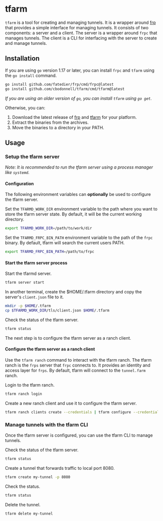 # tfarm

`tfarm` is a tool for creating and managing tunnels. It is a wrapper around [frp](https://github.com/fatedier/frp) that provides a simple interface for managing tunnels. It consists of two components: a server and a client. The server is a wrapper around `frpc` that manages tunnels. The client is a CLI for interfacing with the server to create and manage tunnels.

## Installation

If you are using `go` version 1.17 or later, you can install `frpc` and `tfarm` using the `go install` command.
```bash
go install github.com/fatedier/frp/cmd/frpc@latest
go install github.com/cbodonnell/tfarm/cmd/tfarm@latest
```

*If you are using an older version of `go`, you can install `tfarm` using `go get`.*

Otherwise, you can:
1. Download the latest release of [frp](https://github.com/fatedier/frp/releases) and [tfarm](https://github.com/cbodonnell/tfarm/releases) for your platform.
2. Extract the binaries from the archives.
3. Move the binaries to a directory in your PATH.

## Usage

### Setup the tfarm server

*Note: It is recommended to run the tfarm server using a process manager like `systemd`.*

#### Configuration

The following environment variables can **optionally** be used to configure the tfarm server.

Set the `TFARMD_WORK_DIR` environment variable to the path where you want to store the tfarm server state. By default, it will be the current working directory.
```bash
export TFARMD_WORK_DIR=/path/to/work/dir
```

Set the `TFARMD_FRPC_BIN_PATH` environment variable to the path of the `frpc` binary. By default, tfarm will search the current users PATH.
```bash
export TFARMD_FRPC_BIN_PATH=/path/to/frpc
```

#### Start the tfarm server process

Start the tfarmd server.

```bash
tfarm server start
```

In another terminal, create the $HOME/.tfarm directory and copy the server's `client.json` file to it.

```bash
mkdir -p $HOME/.tfarm
cp $TFARMD_WORK_DIR/tls/client.json $HOME/.tfarm
```

Check the status of the tfarm server.

```bash
tfarm status
```

The next step is to configure the tfarm server as a ranch client.

#### Configure the tfarm server as a ranch client

Use the `tfarm ranch` command to interact with the tfarm ranch. The tfarm ranch is the `frps` server that `frpc` connects to. It provides an identity and access layer for `frps`. By default, tfarm will connect to the `tunnel.farm` ranch.

Login to the tfarm ranch.

```bash
tfarm ranch login
```

Create a new ranch client and use it to configure the tfarm server.

```bash
tfarm ranch clients create --credentials | tfarm configure --credentials-stdin
```

### Manage tunnels with the tfarm CLI

Once the tfarm server is configured, you can use the tfarm CLI to manage tunnels.

Check the status of the tfarm server.

```bash
tfarm status
```

Create a tunnel that forwards traffic to local port 8080.

```bash
tfarm create my-tunnel -p 8080
```

Check the status.

```bash
tfarm status
```

Delete the tunnel.

```bash
tfarm delete my-tunnel
```
